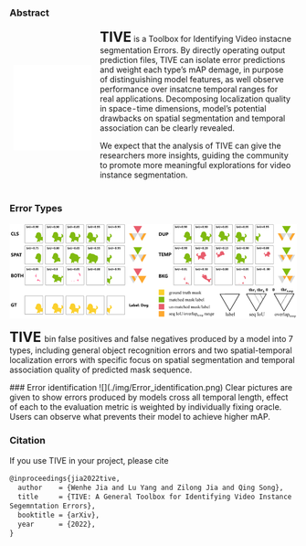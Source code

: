 ### Abstract

<html>
<style>
    table,tr,td {
        border-top-style: hidden;
        border-bottom-style: hidden;
        border-left-style: hidden;
        border-right-style: hidden;
        }
</style>
<table >
    <tr style="height:auto;">
        <td style="width:30%;">
            <!-- <img src="./img/abstract.png" > -->
            <embed src="./img/abstract.svg"  width="100%" height="100%">
        </td>
        <td style="width:70%;">
            <font size=5><b>TIVE</b></font> is a Toolbox for Identifying Video instacne segmentation Errors. By directly operating output prediction files, TIVE can isolate error predictions and weight each type’s mAP demage, in purpose of distinguishing model features, as well observe performance over insatcne temporal ranges for real applications. Decomposing localization quality in space-time dimensions, model’s potential drawbacks on spatial segmentation and temporal association can be clearly revealed.

We expect that the analysis of TIVE can give the researchers more insights, guiding the community to promote more meaningful explorations for video instance segmentation.

</td>
</tr>
</table>
</html>

### Error Types

![](./img/errortype.png)
<p>
    <font size=5><b>TIVE </b></font>bin false positives and false negatives produced by a model into 7 types, including general object recognition errors and two spatial-temporal localization errors with specific focus on spatial segmentation and temporal association quality of predicted mask sequence.
</p>
### Error identification
![](./img/Error_identification.png)
Clear pictures are given to show errors produced by models cross all temporal length, effect of each to the evaluation metric is weighted by individually fixing oracle. Users can observe what prevents their model to achieve higher mAP.

### Citation

If you use TIVE in your project, please cite

```
@inproceedings{jia2022tive,
  author    = {Wenhe Jia and Lu Yang and Zilong Jia and Qing Song},
  title     = {TIVE: A General Toolbox for Identifying Video Instance Segemntation Errors},
  booktitle = {arXiv},
  year      = {2022},
}
```
